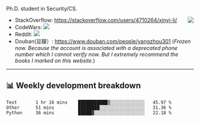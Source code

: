 Ph.D. student in Security/CS.

<img align="right" src="https://github-readme-stats.vercel.app/api?username=li-xin-yi&count_private=true&show_icons=true&hide_title=true&theme=tokyonight" />

- StackOverflow: https://stackoverflow.com/users/4710264/xinyi-li/
- CodeWars: [![](https://www.codewars.com/users/xy-li/badges/micro)](https://www.codewars.com/users/xy-li/)
- Reddit: [![](https://img.shields.io/reddit/user-karma/combined/xy-li?style=social)](https://www.reddit.com/user/xy-li/)
- Douban(豆瓣）: https://www.douban.com/people/yangzhou301  (*Frozen now. Because the account is associated with a deprecated phone number which I cannot verify now. But I extremely recommend the books I marked on this website.*)

---

## 📊 Weekly development breakdown

<!--START_SECTION:waka-->
```text
Text       1 hr 16 mins    ███████████▒░░░░░░░░░░░░░   45.97 % 
Other      51 mins         ████████░░░░░░░░░░░░░░░░░   31.36 % 
Python     36 mins         █████▓░░░░░░░░░░░░░░░░░░░   22.18 % 
```
<!--END_SECTION:waka-->
